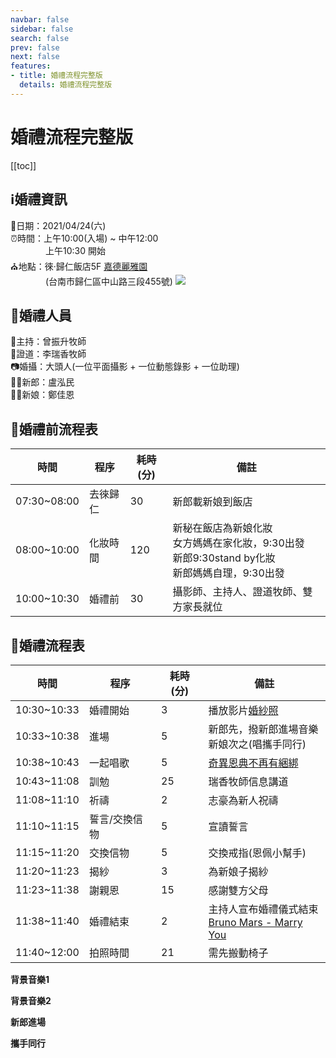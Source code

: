 ```yaml
---
navbar: false
sidebar: false
search: false
prev: false
next: false
features:
- title: 婚禮流程完整版
  details: 婚禮流程完整版
---
```

# 婚禮流程完整版  

[[toc]]

## ℹ️婚禮資訊
📅日期：2021/04/24(六)  
⏰時間：上午10:00(入場) ~ 中午12:00  
&emsp;&emsp;&emsp;&emsp;上午10:30 開始  
⛪地點：徠·歸仁飯店5F [嘉德麗雅園](http://www.laihotel.com.tw/tw/misc/29)  
&emsp;&emsp;&emsp;&emsp;(台南市歸仁區中山路三段455號)
![](http://www.laihotel.com.tw/storage/misc/gallery/76a2bc9bebfa1b37e296597c627255c3.jpg)


## 🔔婚禮人員
🎤主持：曾振升牧師  
💑證道：李瑞香牧師  
📷婚攝：大頭人(一位平面攝影 + 一位動態錄影 + 一位助理)  
🤵🏻新郎：盧泓民  
👰🏻新娘：鄭佳恩


## 🧡婚禮前流程表 
|時間|程序|耗時(分)|備註|
|---|---|---|---|
|07:30~08:00|去徠歸仁|30|新郎載新娘到飯店|
|08:00~10:00|化妝時間|120|新秘在飯店為新娘化妝<br>女方媽媽在家化妝，9:30出發<br>新郎9:30stand by化妝<br>新郎媽媽自理，9:30出發|
|10:00~10:30|婚禮前|30|攝影師、主持人、證道牧師、雙方家長就位|

## 🧡婚禮流程表 
|時間|程序|耗時(分)|備註|
|---|---|---|---|
|10:30~10:33|婚禮開始|3|播放影片[婚紗照](https://youtu.be/NYe-enDiZL8 )|
|10:33~10:38|進場|5|新郎先，撥新郎進場音樂<br/>新娘次之(唱攜手同行)|
|10:38~10:43|一起唱歌|5|[奇異恩典不再有綑綁](https://www.youtube.com/watch?v=7BTAn9xvK8g)|
|10:43~11:08|訓勉|25|瑞香牧師信息講道|
|11:08~11:10|祈禱|2|志豪為新人祝禱|
|11:10~11:15|誓言/交換信物|5|宣讀誓言|
|11:15~11:20|交換信物|5|交換戒指(恩佩小幫手)|
|11:20~11:23|揭紗|3|為新娘子揭紗|
|11:23~11:38|謝親恩|15|感謝雙方父母|
|11:38~11:40|婚禮結束|2|主持人宣布婚禮儀式結束<br/>[Bruno Mars - Marry You](https://www.youtube.com/watch?v=dElRVQFqj-k)|
|11:40~12:00|拍照時間|21|需先搬動椅子|
  
    
**背景音樂1**
<backgroundMusic1 />

**背景音樂2**
<backgroundMusic2 />

**新郎進場**
<enter/>

**攜手同行**
<GoHandInHand />
